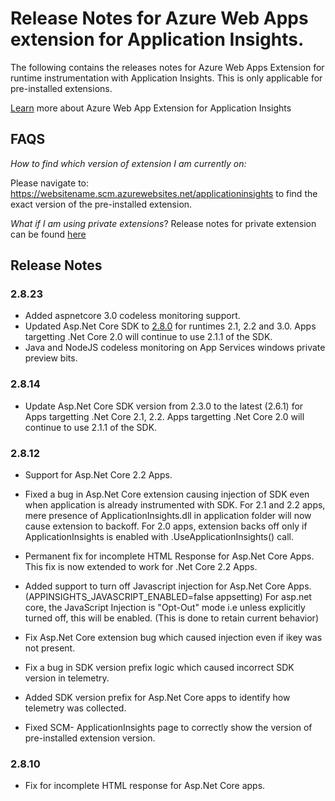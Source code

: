 # Release Notes for Azure Web Apps extension for Application Insights.

The following contains the releases notes for Azure Web Apps Extension for runtime instrumentation with Application Insights.
This is only applicable for pre-installed extensions.

[Learn](https://docs.microsoft.com/azure/azure-monitor/app/azure-web-apps)
more about Azure Web App Extension for Application Insights

## FAQS

*How to find which version of extension I am currently on:*

Please navigate to: https://websitename.scm.azurewebsites.net/applicationinsights to find the exact version of the pre-installed
extension.

*What if I am using private extensions*?
Release notes for private extension can be found [here](https://www.nuget.org/packages/Microsoft.ApplicationInsights.Azurewebsites)

## Release Notes

### 2.8.23
- Added aspnetcore 3.0 codeless monitoring support.
- Updated Asp.Net Core SDK to [2.8.0](https://github.com/microsoft/ApplicationInsights-aspnetcore/releases/tag/2.8.0) for runtimes 2.1, 2.2 and 3.0. Apps targetting .Net Core 2.0 will continue to use 2.1.1 of the SDK.
- Java and NodeJS codeless monitoring on App Services windows private preview bits.


### 2.8.14
- Update Asp.Net Core SDK version from 2.3.0 to the latest (2.6.1) for Apps targetting .Net Core 2.1, 2.2. Apps targetting .Net Core 2.0 will continue to use 2.1.1 of the SDK.

### 2.8.12

- Support for Asp.Net Core 2.2 Apps.
- Fixed a bug in Asp.Net Core extension causing injection of SDK even when application is already instrumented with SDK. For 2.1 and 2.2 apps, mere presence of ApplicationInsights.dll in application folder will now cause extension to backoff.
For 2.0 apps, extension backs off only if ApplicationInsights is enabled with .UseApplicationInsights() call.

- Permanent fix for incomplete HTML Response for Asp.Net Core Apps. This fix is now extended to work for .Net Core 2.2 Apps.

- Added support to turn off Javascript injection for Asp.Net Core Apps. (APPINSIGHTS_JAVASCRIPT_ENABLED=false appsetting)
For asp.net core, the JavaScript Injection is "Opt-Out" mode i.e unless explicitly turned off, this will be enabled. (This is done to retain current behavior)

- Fix Asp.Net Core extension bug which caused injection even if ikey was not present.
- Fix a bug in SDK version prefix logic which caused incorrect SDK version in telemetry.

- Added SDK version prefix for Asp.Net Core apps to identify how telemetry was collected.
- Fixed SCM- ApplicationInsights page to correctly show the version of pre-installed extension version.

### 2.8.10
- Fix for incomplete HTML response for Asp.Net Core apps.
